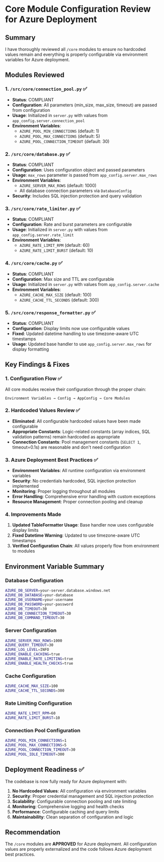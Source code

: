 # Core Module Configuration Review for Azure Deployment

## Summary
I have thoroughly reviewed all `/core` modules to ensure no hardcoded values remain and everything is properly configurable via environment variables for Azure deployment.

## Modules Reviewed

### 1. `/src/core/connection_pool.py` ✅
- **Status**: COMPLIANT
- **Configuration**: All parameters (min_size, max_size, timeout) are passed from configuration
- **Usage**: Initialized in `server.py` with values from `app_config.server.connection_pool`
- **Environment Variables**: 
  - `AZURE_POOL_MIN_CONNECTIONS` (default: 1)
  - `AZURE_POOL_MAX_CONNECTIONS` (default: 5) 
  - `AZURE_POOL_CONNECTION_TIMEOUT` (default: 30)

### 2. `/src/core/database.py` ✅
- **Status**: COMPLIANT
- **Configuration**: Uses configuration object and passed parameters
- **Usage**: `max_rows` parameter is passed from `app_config.server.max_rows`
- **Environment Variables**:
  - `AZURE_SERVER_MAX_ROWS` (default: 1000)
  - All database connection parameters via `DatabaseConfig`
- **Security**: Includes SQL injection protection and query validation

### 3. `/src/core/rate_limiter.py` ✅
- **Status**: COMPLIANT
- **Configuration**: Rate and burst parameters are configurable
- **Usage**: Initialized in `server.py` with values from `app_config.server.rate_limit`
- **Environment Variables**:
  - `AZURE_RATE_LIMIT_RPM` (default: 60)
  - `AZURE_RATE_LIMIT_BURST` (default: 10)

### 4. `/src/core/cache.py` ✅
- **Status**: COMPLIANT
- **Configuration**: Max size and TTL are configurable
- **Usage**: Initialized in `server.py` with values from `app_config.server.cache`
- **Environment Variables**:
  - `AZURE_CACHE_MAX_SIZE` (default: 100)
  - `AZURE_CACHE_TTL_SECONDS` (default: 300)

### 5. `/src/core/response_formatter.py` ✅
- **Status**: COMPLIANT
- **Configuration**: Display limits now use configurable values
- **Fixed**: Updated datetime handling to use timezone-aware UTC timestamps
- **Usage**: Updated base handler to use `app_config.server.max_rows` for display formatting

## Key Findings & Fixes

### 1. Configuration Flow ✅
All core modules receive their configuration through the proper chain:
```
Environment Variables → Config → AppConfig → Core Modules
```

### 2. Hardcoded Values Review ✅
- **Eliminated**: All configurable hardcoded values have been made configurable
- **Appropriate Constants**: Logic-related constants (array indices, SQL validation patterns) remain hardcoded as appropriate
- **Connection Constants**: Pool management constants (`SELECT 1`, timeout=0.1s) are reasonable and don't need configuration

### 3. Azure Deployment Best Practices ✅
- **Environment Variables**: All runtime configuration via environment variables
- **Security**: No credentials hardcoded, SQL injection protection implemented
- **Monitoring**: Proper logging throughout all modules
- **Error Handling**: Comprehensive error handling with custom exceptions
- **Resource Management**: Proper connection pooling and cleanup

### 4. Improvements Made
1. **Updated TableFormatter Usage**: Base handler now uses configurable display limits
2. **Fixed Datetime Warning**: Updated to use timezone-aware UTC timestamps
3. **Verified Configuration Chain**: All values properly flow from environment to modules

## Environment Variable Summary

### Database Configuration
```bash
AZURE_DB_SERVER=your-server.database.windows.net
AZURE_DB_DATABASE=your-database
AZURE_DB_USERNAME=your-username
AZURE_DB_PASSWORD=your-password
AZURE_DB_TIMEOUT=30
AZURE_DB_CONNECTION_TIMEOUT=30
AZURE_DB_COMMAND_TIMEOUT=30
```

### Server Configuration
```bash
AZURE_SERVER_MAX_ROWS=1000
AZURE_QUERY_TIMEOUT=30
AZURE_LOG_LEVEL=INFO
AZURE_ENABLE_CACHING=true
AZURE_ENABLE_RATE_LIMITING=true
AZURE_ENABLE_HEALTH_CHECKS=true
```

### Cache Configuration
```bash
AZURE_CACHE_MAX_SIZE=100
AZURE_CACHE_TTL_SECONDS=300
```

### Rate Limiting Configuration
```bash
AZURE_RATE_LIMIT_RPM=60
AZURE_RATE_LIMIT_BURST=10
```

### Connection Pool Configuration
```bash
AZURE_POOL_MIN_CONNECTIONS=1
AZURE_POOL_MAX_CONNECTIONS=5
AZURE_POOL_CONNECTION_TIMEOUT=30
AZURE_POOL_IDLE_TIMEOUT=300
```

## Deployment Readiness ✅

The codebase is now fully ready for Azure deployment with:

1. **No Hardcoded Values**: All configuration via environment variables
2. **Security**: Proper credential management and SQL injection protection
3. **Scalability**: Configurable connection pooling and rate limiting
4. **Monitoring**: Comprehensive logging and health checks
5. **Performance**: Configurable caching and query limits
6. **Maintainability**: Clean separation of configuration and logic

## Recommendation

The `/core` modules are **APPROVED** for Azure deployment. All configuration values are properly externalized and the code follows Azure deployment best practices.
